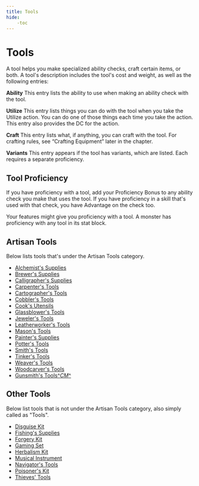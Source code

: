 ```yaml
---
title: Tools
hide:
    -toc
---
```


# Tools

A tool helps you make specialized ability checks, craft certain items, or both. A tool's description includes the tool's cost and weight, as well as the following entries:

**Ability**  This entry lists the ability to use when making an ability check with the tool.

**Utilize**  This entry lists things you can do with the tool when you take the Utilize action. You can do one of those things each time you take the action. This entry also provides the DC for the action.

**Craft**  This entry lists what, if anything, you can craft with the tool. For crafting rules, see “Crafting Equipment” later in the chapter.

**Variants**  This entry appears if the tool has variants, which are listed. Each requires a separate proficiency.

## Tool Proficiency

If you have proficiency with a tool, add your Proficiency Bonus to any ability check you make that uses the tool. If you have proficiency in a skill that's used with that check, you have Advantage on the check too.

Your features might give you proficiency with a tool. A monster has proficiency with any tool in its stat block.

## Artisan Tools

Below lists tools that's under the Artisan Tools category.

<div class="grid cards" markdown>

- [Alchemist's Supplies](artisan-tools.md#alchemists-supplies)
- [Brewer's Supplies](artisan-tools.md#brewers-supplies)
- [Calligrapher's Supplies](artisan-tools.md#calligraphers-supplies)
- [Carpenter's Tools](artisan-tools.md#carpenters-tools)
- [Cartographer's Tools](artisan-tools.md#cartographers-tools)
- [Cobbler's Tools](artisan-tools.md#cobblers-tools)
- [Cook's Utensils](artisan-tools.md#cooks-utensils)
- [Glassblower's Tools](artisan-tools.md#glassblowers-tools)
- [Jeweler's Tools](artisan-tools.md#jewelers-tools)
- [Leatherworker's Tools](artisan-tools.md#leatherworkers-tools)
- [Mason's Tools](artisan-tools.md#masons-tools)
- [Painter's Supplies](artisan-tools.md#painters-supplies)
- [Potter's Tools](artisan-tools.md#potters-tools)
- [Smith's Tools](artisan-tools.md#smiths-tools)
- [Tinker's Tools](artisan-tools.md#tinkers-tools)
- [Weaver's Tools](artisan-tools.md#weavers-tools)
- [Woodcarver's Tools](artisan-tools.md#woodcarvers-tools)
- [Gunsmith's Tools^*CM*^](artisan-tools.md#gunsmiths-tools)

</div>

## Other Tools

Below list tools that is not under the Artisan Tools category, also simply called as "Tools".

<div class="grid cards" markdown>

- [Disguise Kit](other-tools.md#disguise-kit)
- [Fishing's Supplies](other-tools.md#fishings-supplies)
- [Forgery Kit](other-tools.md#forgery-kit)
- [Gaming Set](other-tools.md#gaming-set)
- [Herbalism Kit](other-tools.md#herbalism-kit)
- [Musical Instrument](other-tools.md#musical-instrument)
- [Navigator's Tools](other-tools.md#navigators-tools)
- [Poisoner's Kit](other-tools.md#poisoners-kit)
- [Thieves' Tools](other-tools.md#thieves-tools)

</div>